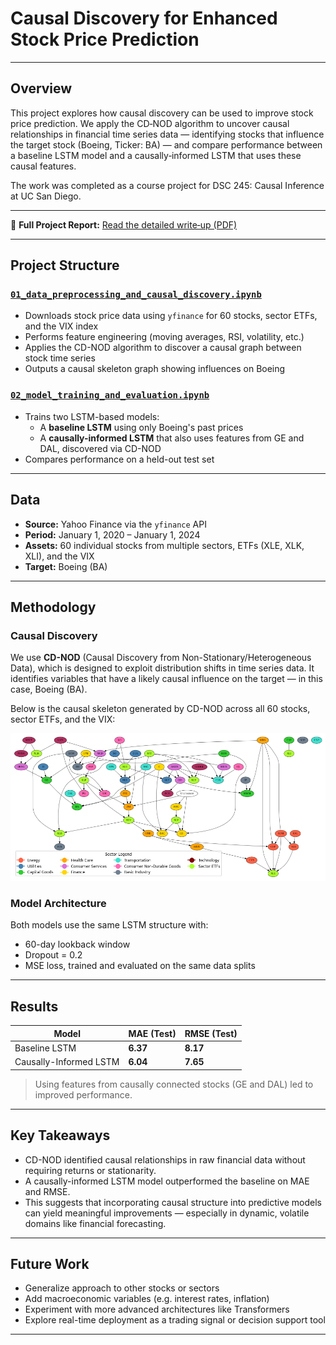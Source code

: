 # Causal Discovery for Enhanced Stock Price Prediction

---

## Overview

This project explores how causal discovery can be used to improve stock price prediction. We apply the CD‑NOD algorithm to uncover causal relationships in financial time series data — identifying stocks that influence the target stock (Boeing, Ticker: BA) — and compare performance between a baseline LSTM model and a causally‑informed LSTM that uses these causal features.

The work was completed as a course project for DSC 245: Causal Inference at UC San Diego.

---

📄 **Full Project Report:** [Read the detailed write‑up (PDF)](./Causal%20Discovery%20for%20Enhanced%20Stock%20Price%20Prediction.pdf)  

---

## Project Structure

### [`01_data_preprocessing_and_causal_discovery.ipynb`](./01_data_preprocessing_and_causal_discovery.ipynb)

- Downloads stock price data using `yfinance` for 60 stocks, sector ETFs, and the VIX index
- Performs feature engineering (moving averages, RSI, volatility, etc.)
- Applies the CD-NOD algorithm to discover a causal graph between stock time series
- Outputs a causal skeleton graph showing influences on Boeing

### [`02_model_training_and_evaluation.ipynb`](./02_model_training_and_evaluation.ipynb)

- Trains two LSTM-based models:
  - A **baseline LSTM** using only Boeing's past prices
  - A **causally-informed LSTM** that also uses features from GE and DAL, discovered via CD-NOD
- Compares performance on a held-out test set

---

## Data

- **Source:** Yahoo Finance via the `yfinance` API
- **Period:** January 1, 2020 – January 1, 2024
- **Assets:** 60 individual stocks from multiple sectors, ETFs (XLE, XLK, XLI), and the VIX
- **Target:** Boeing (BA)

---

## Methodology

### Causal Discovery

We use **CD-NOD** (Causal Discovery from Non-Stationary/Heterogeneous Data), which is designed to exploit distribution shifts in time series data. It identifies variables that have a likely causal influence on the target — in this case, Boeing (BA).

Below is the causal skeleton generated by CD-NOD across all 60 stocks, sector ETFs, and the VIX:

![Causal Graph from CD-NOD](CD-NOD.png)


### Model Architecture

Both models use the same LSTM structure with:

- 60-day lookback window
- Dropout = 0.2
- MSE loss, trained and evaluated on the same data splits

---

## Results

| Model                   | MAE (Test) | RMSE (Test) |
|------------------------|------------|-------------|
| Baseline LSTM          | **6.37**   | **8.17**     |
| Causally-Informed LSTM | **6.04**   | **7.65**     |

> Using features from causally connected stocks (GE and DAL) led to improved performance.

---

## Key Takeaways

- CD-NOD identified causal relationships in raw financial data without requiring returns or stationarity.
- A causally-informed LSTM model outperformed the baseline on MAE and RMSE.
- This suggests that incorporating causal structure into predictive models can yield meaningful improvements — especially in dynamic, volatile domains like financial forecasting.

---

## Future Work

- Generalize approach to other stocks or sectors
- Add macroeconomic variables (e.g. interest rates, inflation)
- Experiment with more advanced architectures like Transformers
- Explore real-time deployment as a trading signal or decision support tool

---


